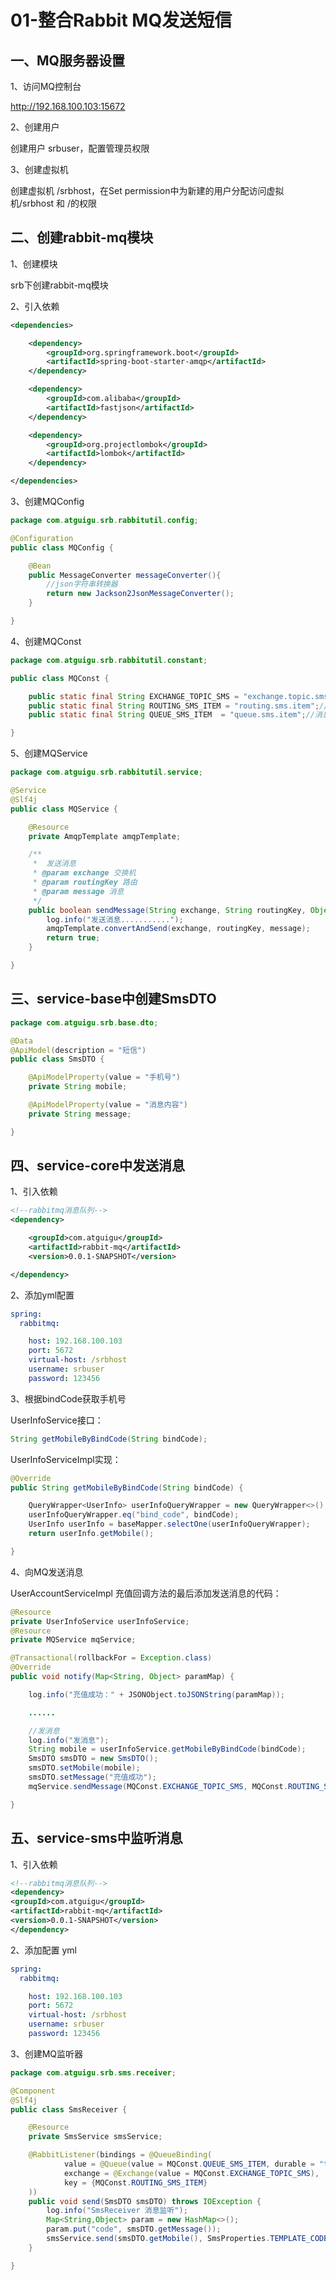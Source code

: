 # 01-整合Rabbit MQ发送短信

## 一、MQ服务器设置

1、访问MQ控制台

http://192.168.100.103:15672

2、创建用户

创建用户 srbuser，配置管理员权限

3、创建虚拟机

创建虚拟机 /srbhost，在Set permission中为新建的用户分配访问虚拟机/srbhost 和 /的权限

## 二、创建rabbit-mq模块

1、创建模块

srb下创建rabbit-mq模块

2、引入依赖

```xml
<dependencies>

    <dependency>
        <groupId>org.springframework.boot</groupId>
        <artifactId>spring-boot-starter-amqp</artifactId>
    </dependency>

    <dependency>
        <groupId>com.alibaba</groupId>
        <artifactId>fastjson</artifactId>
    </dependency>

    <dependency>
        <groupId>org.projectlombok</groupId>
        <artifactId>lombok</artifactId>
    </dependency>

</dependencies>
```

3、创建MQConfig

```java
package com.atguigu.srb.rabbitutil.config; 

@Configuration
public class MQConfig {

    @Bean
    public MessageConverter messageConverter(){
        //json字符串转换器
        return new Jackson2JsonMessageConverter();
    }

}
```

4、创建MQConst

```java
package com.atguigu.srb.rabbitutil.constant; 

public class MQConst {

    public static final String EXCHANGE_TOPIC_SMS = "exchange.topic.sms";//交换机
    public static final String ROUTING_SMS_ITEM = "routing.sms.item";//路由
    public static final String QUEUE_SMS_ITEM  = "queue.sms.item";//消息队列

}
```

5、创建MQService

```java
package com.atguigu.srb.rabbitutil.service; 

@Service
@Slf4j
public class MQService {

    @Resource
    private AmqpTemplate amqpTemplate;

    /**
     *  发送消息
     * @param exchange 交换机
     * @param routingKey 路由
     * @param message 消息
     */
    public boolean sendMessage(String exchange, String routingKey, Object message) {
        log.info("发送消息...........");
        amqpTemplate.convertAndSend(exchange, routingKey, message);
        return true;
    }

}
```

## 三、service-base中创建SmsDTO

```java
package com.atguigu.srb.base.dto; 

@Data
@ApiModel(description = "短信")
public class SmsDTO {

    @ApiModelProperty(value = "手机号")
    private String mobile;

    @ApiModelProperty(value = "消息内容")
    private String message;

}
```

## 四、service-core中发送消息

1、引入依赖

```xml
<!--rabbitmq消息队列-->
<dependency>

    <groupId>com.atguigu</groupId>
    <artifactId>rabbit-mq</artifactId>
    <version>0.0.1-SNAPSHOT</version>

</dependency>
```

2、添加yml配置

```yaml
spring:
  rabbitmq:

    host: 192.168.100.103
    port: 5672
    virtual-host: /srbhost
    username: srbuser
    password: 123456
```

3、根据bindCode获取手机号

UserInfoService接口：

```java
String getMobileByBindCode(String bindCode); 
```

UserInfoServiceImpl实现：

```java
@Override
public String getMobileByBindCode(String bindCode) {

    QueryWrapper<UserInfo> userInfoQueryWrapper = new QueryWrapper<>();
    userInfoQueryWrapper.eq("bind_code", bindCode);
    UserInfo userInfo = baseMapper.selectOne(userInfoQueryWrapper);
    return userInfo.getMobile();

}
```

4、向MQ发送消息

UserAccountServiceImpl 充值回调方法的最后添加发送消息的代码：

```java
@Resource
private UserInfoService userInfoService; 
@Resource
private MQService mqService; 

@Transactional(rollbackFor = Exception.class)
@Override
public void notify(Map<String, Object> paramMap) {

    log.info("充值成功：" + JSONObject.toJSONString(paramMap));

    ......

    //发消息
    log.info("发消息");
    String mobile = userInfoService.getMobileByBindCode(bindCode);
    SmsDTO smsDTO = new SmsDTO();
    smsDTO.setMobile(mobile);
    smsDTO.setMessage("充值成功");
    mqService.sendMessage(MQConst.EXCHANGE_TOPIC_SMS, MQConst.ROUTING_SMS_ITEM, smsDTO);

}
```

## 五、service-sms中监听消息

1、引入依赖

```xml
<!--rabbitmq消息队列-->
<dependency>
<groupId>com.atguigu</groupId>
<artifactId>rabbit-mq</artifactId>
<version>0.0.1-SNAPSHOT</version>
</dependency>
```

2、添加配置 yml

```yaml
spring:
  rabbitmq:

    host: 192.168.100.103
    port: 5672
    virtual-host: /srbhost
    username: srbuser
    password: 123456
```

3、创建MQ监听器

```java
package com.atguigu.srb.sms.receiver; 

@Component
@Slf4j
public class SmsReceiver {

    @Resource
    private SmsService smsService;

    @RabbitListener(bindings = @QueueBinding(
            value = @Queue(value = MQConst.QUEUE_SMS_ITEM, durable = "true"),
            exchange = @Exchange(value = MQConst.EXCHANGE_TOPIC_SMS),
            key = {MQConst.ROUTING_SMS_ITEM}
    ))
    public void send(SmsDTO smsDTO) throws IOException {
        log.info("SmsReceiver 消息监听");
        Map<String,Object> param = new HashMap<>();
        param.put("code", smsDTO.getMessage());
        smsService.send(smsDTO.getMobile(), SmsProperties.TEMPLATE_CODE, param);
    }

}
```
